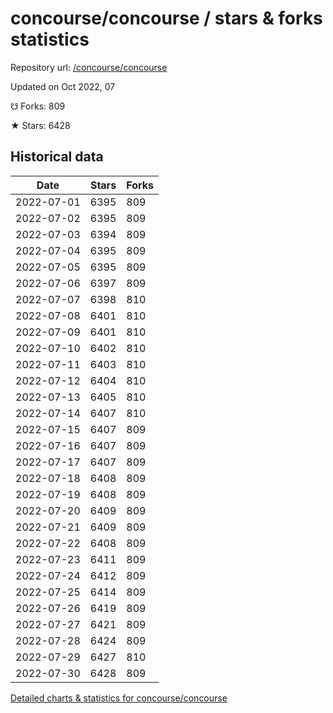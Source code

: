 # concourse/concourse / stars & forks statistics

Repository url: [/concourse/concourse](https://github.com/concourse/concourse)

Updated on Oct 2022, 07

☋ Forks: 809

★ Stars: 6428

## Historical data
| Date | Stars | Forks |
|------|-------|-------|
| 2022-07-01 | 6395 | 809 | 
| 2022-07-02 | 6395 | 809 | 
| 2022-07-03 | 6394 | 809 | 
| 2022-07-04 | 6395 | 809 | 
| 2022-07-05 | 6395 | 809 | 
| 2022-07-06 | 6397 | 809 | 
| 2022-07-07 | 6398 | 810 | 
| 2022-07-08 | 6401 | 810 | 
| 2022-07-09 | 6401 | 810 | 
| 2022-07-10 | 6402 | 810 | 
| 2022-07-11 | 6403 | 810 | 
| 2022-07-12 | 6404 | 810 | 
| 2022-07-13 | 6405 | 810 | 
| 2022-07-14 | 6407 | 810 | 
| 2022-07-15 | 6407 | 809 | 
| 2022-07-16 | 6407 | 809 | 
| 2022-07-17 | 6407 | 809 | 
| 2022-07-18 | 6408 | 809 | 
| 2022-07-19 | 6408 | 809 | 
| 2022-07-20 | 6409 | 809 | 
| 2022-07-21 | 6409 | 809 | 
| 2022-07-22 | 6408 | 809 | 
| 2022-07-23 | 6411 | 809 | 
| 2022-07-24 | 6412 | 809 | 
| 2022-07-25 | 6414 | 809 | 
| 2022-07-26 | 6419 | 809 | 
| 2022-07-27 | 6421 | 809 | 
| 2022-07-28 | 6424 | 809 | 
| 2022-07-29 | 6427 | 810 | 
| 2022-07-30 | 6428 | 809 | 


[Detailed charts & statistics for concourse/concourse](https://reviewgithub.com/rep/concourse/concourse)
